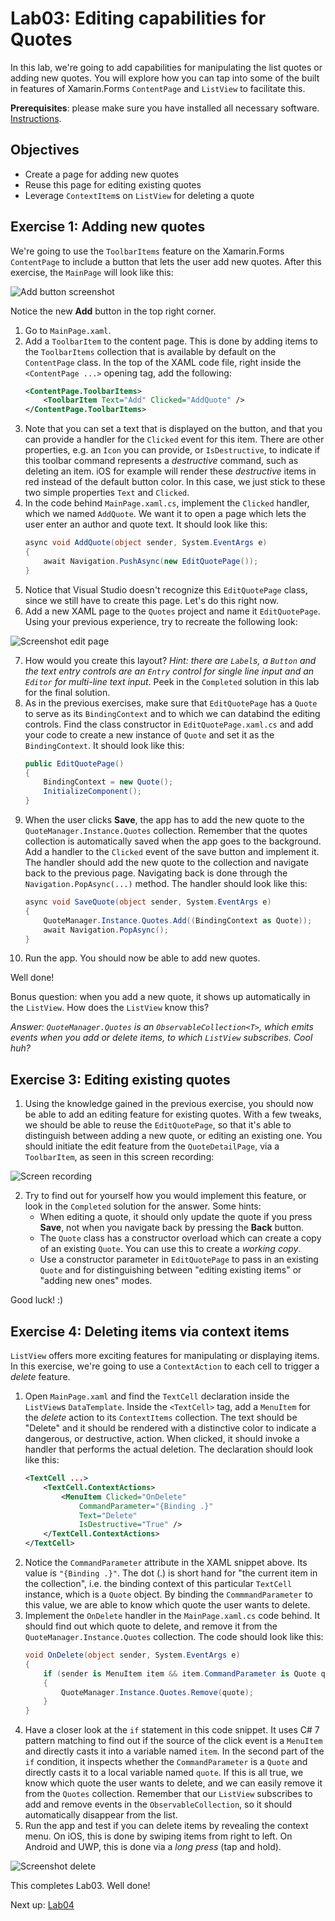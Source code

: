 # Lab03: Editing capabilities for Quotes
In this lab, we're going to add capabilities for manipulating the list quotes or adding new quotes. You will explore how you can tap into some of the built in features of Xamarin.Forms `ContentPage` and `ListView` to facilitate this.

**Prerequisites**: please make sure you have installed all necessary software. [Instructions](https://github.com/XpiritBV/xamarin-hands-on-labs/#getting-started).

## Objectives
- Create a page for adding new quotes
- Reuse this page for editing existing quotes
- Leverage `ContextItem`s on `ListView` for deleting a quote

## Exercise 1: Adding new quotes
We're going to use the `ToolbarItems` feature on the Xamarin.Forms `ContentPage` to include a button that lets the user add new quotes. After this exercise, the `MainPage` will look like this:

![Add button screenshot](images/lab0201.png)

Notice the new **Add** button in the top right corner.

1. Go to `MainPage.xaml`.
2. Add a `ToolbarItem` to the content page. This is done by adding items to the `ToolbarItems` collection that is available by default on the `ContentPage` class. In the top of the XAML code file, right inside the `<ContentPage ...>` opening tag, add the following:
    ```xml
    <ContentPage.ToolbarItems>
        <ToolbarItem Text="Add" Clicked="AddQuote" />
    </ContentPage.ToolbarItems>
    ```
3. Note that you can set a text that is displayed on the button, and that you can provide a handler for the `Clicked` event for this item. There are other properties, e.g. an `Icon` you can provide, or `IsDestructive`, to indicate if this toolbar command represents a _destructive_ command, such as deleting an item. iOS for example will render these _destructive_ items in red instead of the default button color. In this case, we just stick to these two simple properties `Text` and `Clicked`.
4. In the code behind `MainPage.xaml.cs`, implement the `Clicked` handler, which we named `AddQuote`. We want it to open a page which lets the user enter an author and quote text. It should look like this:
    ```csharp
    async void AddQuote(object sender, System.EventArgs e)
	{
	    await Navigation.PushAsync(new EditQuotePage());
	}
    ```
5. Notice that Visual Studio doesn't recognize this `EditQuotePage` class, since we still have to create this page. Let's do this right now.
6. Add a new XAML page to the `Quotes` project and name it `EditQuotePage`. Using your previous experience, try to recreate the following look:

![Screenshot edit page](images/lab0202.png)

7. How would you create this layout? _Hint: there are `Label`s, a `Button` and the text entry controls are an `Entry` control for single line input and an `Editor` for multi-line text input_. Peek in the `Completed` solution in this lab for the final solution.
8. As in the previous exercises, make sure that `EditQuotePage` has a `Quote` to serve as its `BindingContext` and to which we can databind the editing controls. Find the class constructor in `EditQuotePage.xaml.cs` and add your code to create a new instance of `Quote` and set it as the `BindingContext`. It should look like this:
    ```csharp
	public EditQuotePage() 
	{
	    BindingContext = new Quote();
	    InitializeComponent();
	}
    ```
9. When the user clicks **Save**, the app has to add the new quote to the `QuoteManager.Instance.Quotes` collection. Remember that the quotes collection is automatically saved when the app goes to the background. Add a handler to the `Clicked` event of the save button and implement it. The handler should add the new quote to the collection and navigate back to the previous page. Navigating back is done through the `Navigation.PopAsync(...)` method. The handler should look like this:
    ```csharp
    async void SaveQuote(object sender, System.EventArgs e)
	{
        QuoteManager.Instance.Quotes.Add((BindingContext as Quote));
        await Navigation.PopAsync();
	}
    ```
10. Run the app. You should now be able to add new quotes.

Well done!

Bonus question: when you add a new quote, it shows up automatically in the `ListView`. How does the `ListView` know this?

_Answer: `QuoteManager.Quotes` is an `ObservableCollection<T>`, which emits events when you add or delete items, to which `ListView` subscribes. Cool huh?_

## Exercise 3: Editing existing quotes
1. Using the knowledge gained in the previous exercise, you should now be able to add an editing feature for existing quotes. With a few tweaks, we should be able to reuse the `EditQuotePage`, so that it's able to distinguish between adding a new quote, or editing an existing one. You should initiate the edit feature from the `QuoteDetailPage`, via a `ToolbarItem`, as seen in this screen recording:

![Screen recording](images/lab0203.gif)

2. Try to find out for yourself how you would implement this feature, or look in the `Completed` solution for the answer. Some hints:
    - When editing a quote, it should only update the quote if you press **Save**, not when you navigate back by pressing the **Back** button.
    - The `Quote` class has a constructor overload which can create a copy of an existing `Quote`. You can use this to create a _working copy_.
    - Use a constructor parameter in `EditQuotePage` to pass in an existing `Quote` and for distinguishing between "editing existing items" or "adding new ones" modes.

Good luck! :)

## Exercise 4: Deleting items via context items
`ListView` offers more exciting features for manipulating or displaying items. In this exercise, we're going to use a `ContextAction` to each cell to trigger a _delete_ feature.

1. Open `MainPage.xaml` and find the `TextCell` declaration inside the `ListView`s `DataTemplate`. Inside the `<TextCell>` tag, add a `MenuItem` for the _delete_ action to its `ContextItems` collection. The text should be "Delete" and it should be rendered with a distinctive color to indicate a dangerous, or destructive, action. When clicked, it should invoke a handler that performs the actual deletion. The declaration should look like this:
    ```xml
    <TextCell ...>
        <TextCell.ContextActions>
            <MenuItem Clicked="OnDelete"
                CommandParameter="{Binding .}"
                Text="Delete"
                IsDestructive="True" />
        </TextCell.ContextActions>
    </TextCell>
    ```
2. Notice the `CommandParameter` attribute in the XAML snippet above. Its value is `"{Binding .}"`. The dot (.) is short hand for "the current item in the collection", i.e. the binding context of this particular `TextCell` instance, which is a `Quote` object. By binding the `CommmandParameter` to this value, we are able to know which quote the user wants to delete.
3. Implement the `OnDelete` handler in the `MainPage.xaml.cs` code behind. It should find out which quote to delete, and remove it from the `QuoteManager.Instance.Quotes` collection. The code should look like this:
    ```csharp
    void OnDelete(object sender, System.EventArgs e)
	{
	    if (sender is MenuItem item && item.CommandParameter is Quote quote)
	    {
		    QuoteManager.Instance.Quotes.Remove(quote);
	    }
	}
    ```
4. Have a closer look at the `if` statement in this code snippet. It uses C# 7 pattern matching to find out if the source of the click event is a `MenuItem` and directly casts it into a variable named `item`. In the second part of the `if` condition, it inspects whether the `CommandParameter` is a `Quote` and directly casts it to a local variable named `quote`. If this is all true, we know which quote the user wants to delete, and we can easily remove it from the `Quotes` collection. Remember that our `ListView` subscribes to add and remove events in the `ObservableCollection`, so it should automatically disappear from the list.
5. Run the app and test if you can delete items by revealing the context menu. On iOS, this is done by swiping items from right to left. On Android and UWP, this is done via a _long press_ (tap and hold).

![Screenshot delete](images/lab0204.gif)

This completes Lab03. Well done!

Next up: [Lab04](../Lab04/readme.md)
